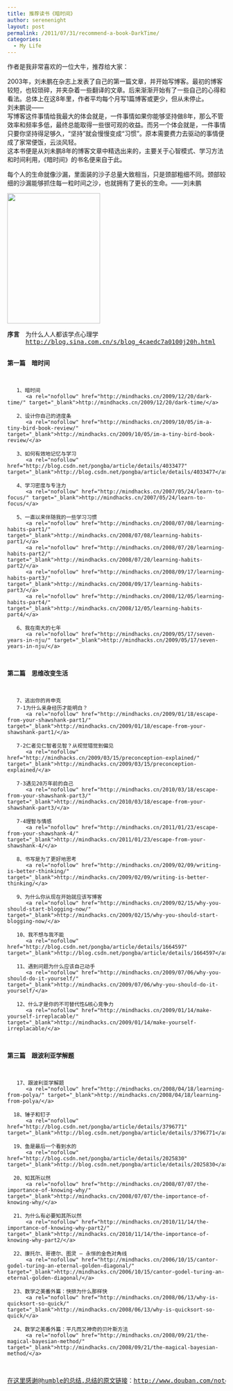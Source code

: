 ```yaml
---
title: 推荐读书《暗时间》
author: serenenight
layout: post
permalink: /2011/07/31/recommend-a-book-DarkTime/
categories:
  - My Life
---
```

作者是我非常喜欢的一位大牛，推荐给大家：

2003年，刘未鹏在杂志上发表了自己的第一篇文章，并开始写博客。最初的博客较短，也较琐碎，并夹杂着一些翻译的文章。后来渐渐开始有了一些自己的心得和看法。总体上在这8年里，作者平均每个月写1篇博客或更少，但从未停止。  
刘未鹏说——  
写博客这件事情给我最大的体会就是，一件事情如果你能够坚持做8年，那么不管效率和频率多低，最终总能取得一些很可观的收益。而另一个体会就是，一件事情只要你坚持得足够久，“坚持”就会慢慢变成“习惯”。原本需要费力去驱动的事情便成了家常便饭，云淡风轻。  
这本书便是从刘未鹏8年的博客文章中精选出来的，主要关于心智模式、学习方法和时间利用，《暗时间》的书名便来自于此。

每个人的生命就像沙漏，里面装的沙子总量大致相当，只是颈部粗细不同。颈部较细的沙漏能够抓住每一粒时间之沙，也就拥有了更长的生命。——刘未鹏

[<img class="alignnone size-medium wp-image-181" title="暗时间" src="http://wordpress.lufangming.com/wp-content/uploads/2011/07/s6586365-214x300.jpg" alt="" width="214" height="300" />][1]

<div id="note_160113445_full">
  <pre><strong>序言</strong>　为什么人人都该学点心理学
     <a rel="nofollow" href="http://blog.sina.com.cn/s/blog_4caedc7a0100j20h.html" target="_blank">http://blog.sina.com.cn/s/blog_4caedc7a0100j20h.html</a>

<strong>第一篇　暗时间</strong>

       1、暗时间
          <a rel="nofollow" href="http://mindhacks.cn/2009/12/20/dark-time/" target="_blank">http://mindhacks.cn/2009/12/20/dark-time/</a>

       2、设计你自己的进度条
          <a rel="nofollow" href="http://mindhacks.cn/2009/10/05/im-a-tiny-bird-book-review/" target="_blank">http://mindhacks.cn/2009/10/05/im-a-tiny-bird-book-review/</a>

       3、如何有效地记忆与学习
          <a rel="nofollow" href="http://blog.csdn.net/pongba/article/details/4033477" target="_blank">http://blog.csdn.net/pongba/article/details/4033477</a>

       4、学习密度与专注力
          <a rel="nofollow" href="http://mindhacks.cn/2007/05/24/learn-to-focus/" target="_blank">http://mindhacks.cn/2007/05/24/learn-to-focus/</a>    

       5、一直以来伴随我的一些学习习惯
          <a rel="nofollow" href="http://mindhacks.cn/2008/07/08/learning-habits-part1/" target="_blank">http://mindhacks.cn/2008/07/08/learning-habits-part1/</a>
          <a rel="nofollow" href="http://mindhacks.cn/2008/07/20/learning-habits-part2/" target="_blank">http://mindhacks.cn/2008/07/20/learning-habits-part2/</a>
          <a rel="nofollow" href="http://mindhacks.cn/2008/09/17/learning-habits-part3/" target="_blank">http://mindhacks.cn/2008/09/17/learning-habits-part3/</a>
          <a rel="nofollow" href="http://mindhacks.cn/2008/12/05/learning-habits-part4/" target="_blank">http://mindhacks.cn/2008/12/05/learning-habits-part4/</a>  

       6、我在南大的七年
          <a rel="nofollow" href="http://mindhacks.cn/2009/05/17/seven-years-in-nju/" target="_blank">http://mindhacks.cn/2009/05/17/seven-years-in-nju/</a>

<strong>第二篇　思维改变生活</strong>

       7、逃出你的肖申克
       7-1为什么亲身经历才能明白？
          <a rel="nofollow" href="http://mindhacks.cn/2009/01/18/escape-from-your-shawshank-part1/" target="_blank">http://mindhacks.cn/2009/01/18/escape-from-your-shawshank-part1/</a>

       7-2仁者见仁智者见智？从视觉错觉到偏见
          <a rel="nofollow" href="http://mindhacks.cn/2009/03/15/preconception-explained/" target="_blank">http://mindhacks.cn/2009/03/15/preconception-explained/</a>

       7-3遇见20万年前的自己
          <a rel="nofollow" href="http://mindhacks.cn/2010/03/18/escape-from-your-shawshank-part3/" target="_blank">http://mindhacks.cn/2010/03/18/escape-from-your-shawshank-part3/</a>

       7-4理智与情感
          <a rel="nofollow" href="http://mindhacks.cn/2011/01/23/escape-from-your-shawshank-4/" target="_blank">http://mindhacks.cn/2011/01/23/escape-from-your-shawshank-4/</a>

       8、书写是为了更好地思考
          <a rel="nofollow" href="http://mindhacks.cn/2009/02/09/writing-is-better-thinking/" target="_blank">http://mindhacks.cn/2009/02/09/writing-is-better-thinking/</a>

       9、为什么你从现在开始就应该写博客
          <a rel="nofollow" href="http://mindhacks.cn/2009/02/15/why-you-should-start-blogging-now/" target="_blank">http://mindhacks.cn/2009/02/15/why-you-should-start-blogging-now/</a>

       10、我不想与我不能
          <a rel="nofollow" href="http://blog.csdn.net/pongba/article/details/1664597" target="_blank">http://blog.csdn.net/pongba/article/details/1664597</a>

       11、遇到问题为什么应该自己动手
          <a rel="nofollow" href="http://mindhacks.cn/2009/07/06/why-you-should-do-it-yourself/" target="_blank">http://mindhacks.cn/2009/07/06/why-you-should-do-it-yourself/</a>

       12、什么才是你的不可替代性&核心竞争力
          <a rel="nofollow" href="http://mindhacks.cn/2009/01/14/make-yourself-irreplacable/" target="_blank">http://mindhacks.cn/2009/01/14/make-yourself-irreplacable/</a>

<strong>第三篇　跟波利亚学解题</strong> 

       17、跟波利亚学解题
          <a rel="nofollow" href="http://mindhacks.cn/2008/04/18/learning-from-polya/" target="_blank">http://mindhacks.cn/2008/04/18/learning-from-polya/</a>

      18、锤子和钉子
          <a rel="nofollow" href="http://blog.csdn.net/pongba/article/details/3796771" target="_blank">http://blog.csdn.net/pongba/article/details/3796771</a>

      19、鱼是最后一个看到水的
          <a rel="nofollow" href="http://blog.csdn.net/pongba/article/details/2025830" target="_blank">http://blog.csdn.net/pongba/article/details/2025830</a>

      20、知其所以然
          <a rel="nofollow" href="http://mindhacks.cn/2008/07/07/the-importance-of-knowing-why/" target="_blank">http://mindhacks.cn/2008/07/07/the-importance-of-knowing-why/</a>

      21、为什么有必要知其所以然
          <a rel="nofollow" href="http://mindhacks.cn/2010/11/14/the-importance-of-knowing-why-part2/" target="_blank">http://mindhacks.cn/2010/11/14/the-importance-of-knowing-why-part2/</a>

      22、康托尔、哥德尔、图灵 — 永恒的金色对角线
          <a rel="nofollow" href="http://mindhacks.cn/2006/10/15/cantor-godel-turing-an-eternal-golden-diagonal/" target="_blank">http://mindhacks.cn/2006/10/15/cantor-godel-turing-an-eternal-golden-diagonal/</a>

      23、数学之美番外篇：快排为什么那样快
          <a rel="nofollow" href="http://mindhacks.cn/2008/06/13/why-is-quicksort-so-quick/" target="_blank">http://mindhacks.cn/2008/06/13/why-is-quicksort-so-quick/</a>

      24、数学之美番外篇：平凡而又神奇的贝叶斯方法
          <a rel="nofollow" href="http://mindhacks.cn/2008/09/21/the-magical-bayesian-method/" target="_blank">http://mindhacks.cn/2008/09/21/the-magical-bayesian-method/</a>

在这里感谢@humble的总结.总结的原文链接：http://www.douban.com/note/160113445/</pre>
</div>

 [1]: http://wordpress.lufangming.com/wp-content/uploads/2011/07/s6586365.jpg